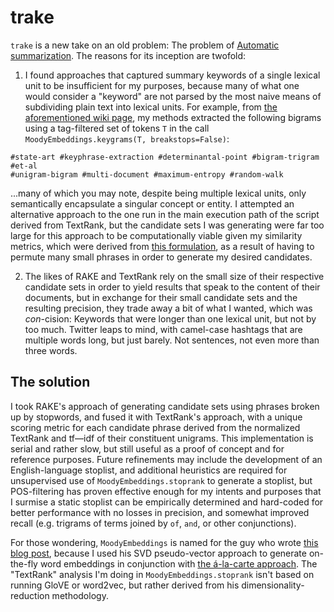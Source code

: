
# trake

`trake` is a new take on an old problem: The problem of [Automatic
summarization][autosumm]. The reasons for its inception are twofold:

1. I found approaches that captured summary keywords of a single lexical unit
to be insufficient for my purposes, because many of what one would consider a
"keyword" are not parsed by the most naive means of subdividing plain text into
lexical units. For example, from [the aforementioned wiki
page][autosumm], my methods extracted the following bigrams using a
tag-filtered set of tokens `T` in the call `MoodyEmbeddings.keygrams(T,
breakstops=False)`:

```
#state-art #keyphrase-extraction #determinantal-point #bigram-trigram #et-al
#unigram-bigram #multi-document #maximum-entropy #random-walk
```

...many of which you may note, despite being multiple lexical units, only
semantically encapsulate a singular concept or entity.  I attempted an
alternative approach to the one run in the main execution path of the script
derived from TextRank, but the candidate sets I was generating were far too
large for this approach to be computationally viable given my similarity
metrics, which were derived from [this formulation][alacarte], as a result of
having to permute many small phrases in order to generate my desired
candidates.

2. The likes of RAKE and TextRank rely on the small size of their
respective candidate sets in order to yield results that speak to the content
of their documents, but in exchange for their small candidate sets and the
resulting precision, they trade away a bit of what I wanted, which was
_con_-cision: Keywords that were longer than one lexical unit, but not by too
much. Twitter leaps to mind, with camel-case hashtags that are multiple words
long, but just barely. Not sentences, not even more than three words.

## The solution

I took RAKE's approach of generating candidate sets using phrases broken up by
stopwords, and fused it with TextRank's approach, with a unique scoring metric
for each candidate phrase derived from the normalized TextRank and tf—idf of
their constituent unigrams. This implementation is serial and rather slow, but
still useful as a proof of concept and for reference purposes. Future
refinements may include the development of an English-language stoplist, and
additional heuristics are required for unsupervised use of
`MoodyEmbeddings.stoprank` to generate a stoplist, but POS-filtering has proven
effective enough for my intents and purposes that I surmise a static stoplist
can be empirically determined and hard-coded for better performance with no
losses in precision, and somewhat improved recall (e.g. trigrams of terms
joined by `of`, `and`, or other conjunctions).

For those wondering, `MoodyEmbeddings` is named for the guy who wrote [this
blog post][abstain], because I used his SVD pseudo-vector approach to generate
on-the-fly word embeddings in conjunction with [the á-la-carte
approach][alacarte]. The "TextRank" analysis I'm doing in
`MoodyEmbeddings.stoprank` isn't based on running GloVE or word2vec, but rather
derived from his dimensionality-reduction methodology.

[autosumm]: https://wikipedia.org/wiki/Automatic_summarization
[alacarte]: https://www.offconvex.org/2018/09/18/alacarte/
[abstain]: https://multithreaded.stitchfix.com/blog/2017/10/18/stop-using-word2vec/
